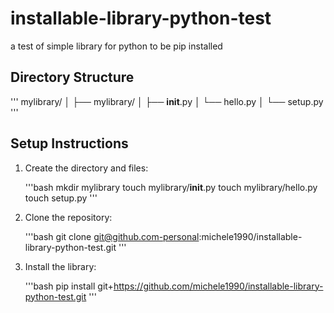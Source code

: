 # installable-library-python-test
a test of simple library for python to be pip installed 

## Directory Structure

'''
mylibrary/
│
├── mylibrary/
│   ├── __init__.py
│   └── hello.py
│
└── setup.py
'''

## Setup Instructions

1. Create the directory and files:

   '''bash
   mkdir mylibrary
   touch mylibrary/__init__.py
   touch mylibrary/hello.py
   touch setup.py
   '''

2. Clone the repository:

   '''bash
   git clone git@github.com-personal:michele1990/installable-library-python-test.git
   '''

3. Install the library:

   \'''bash
   pip install git+https://github.com/michele1990/installable-library-python-test.git
   \'''
